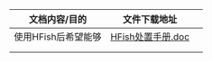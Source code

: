 





| 文档内容/目的       | 文件下载地址                                                 |      |
| ------------------- | ------------------------------------------------------------ | ---- |
| 使用HFish后希望能够 | [HFish处置手册.doc](http://hfish.cn-bj.ufileos.com/HFish%E5%A4%84%E7%BD%AE%E6%89%8B%E5%86%8C.pdf) |      |
|                     |                                                              |      |
|                     |                                                              |      |

